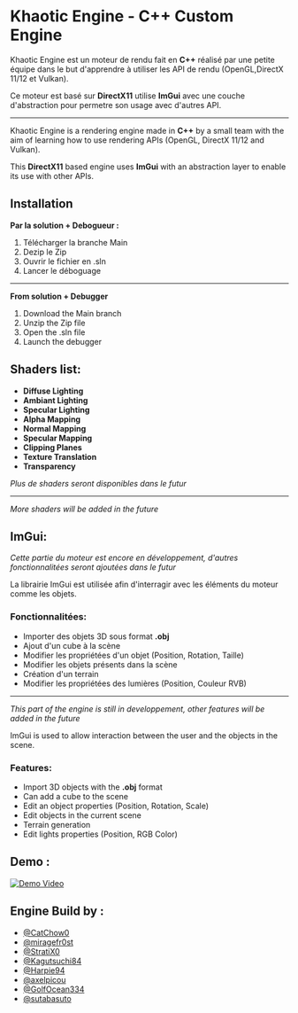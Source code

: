 #  Khaotic Engine - C++ Custom Engine

Khaotic Engine est un moteur de rendu fait en **C++** réalisé par une petite équipe dans le but d'apprendre à utiliser les API de rendu (OpenGL,DirectX 11/12 et Vulkan).

Ce moteur est basé sur **DirectX11** utilise **ImGui** avec une couche d'abstraction pour permetre son usage avec d'autres API.

---

Khaotic Engine is a rendering engine made in **C++** by a small team with the aim of learning how to use rendering APIs (OpenGL, DirectX 11/12 and Vulkan).

This **DirectX11** based engine uses **ImGui** with an abstraction layer to enable its use with other APIs.


## Installation

**Par la solution + Debogueur :**

 1.  Télécharger la branche Main
 2.  Dezip le Zip
 3.  Ouvrir le fichier en .sln
 4.  Lancer le déboguage

----

**From solution + Debugger**

 1.  Download the Main branch
 2.  Unzip the Zip file
 3.  Open the .sln file
 4.  Launch the debugger



## Shaders list:


 - **Diffuse Lighting**
 - **Ambiant Lighting**
 - **Specular Lighting**
 - **Alpha Mapping**
 - **Normal Mapping**
 - **Specular Mapping**
 - **Clipping Planes** 
 - **Texture Translation** 
 - **Transparency**
 

*Plus de shaders seront disponibles dans le futur*

---

*More shaders will be added in the future*



## ImGui:

*Cette partie du moteur est encore en développement, d'autres fonctionnalitées seront ajoutées dans le futur*

La librairie ImGui est utilisée afin d'interragir avec les éléments du moteur comme les objets.

### Fonctionnalitées:
- Importer des objets 3D sous format **.obj**
- Ajout d'un cube à la scène
- Modifier les propriétées d'un objet (Position, Rotation, Taille)
- Modifier les objets présents dans la scène
- Création d'un terrain
- Modifier les propriétées des lumières (Position, Couleur RVB)

----
*This part of the engine is still in developpement, other features will be added in the future*

ImGui is used to allow interaction between the user and the objects in the scene.

### Features:
- Import 3D objects with the **.obj** format
- Can add a cube to the scene
- Edit an object properties (Position, Rotation, Scale)
- Edit objects in the current scene
- Terrain generation
- Edit lights properties (Position, RGB Color)



## Demo :

[![Demo Video](https://img.youtube.com/vi/qCOCTyB_97c/0.jpg)](https://www.youtube.com/watch?v=qCOCTyB_97c)


## Engine Build by :

[](https://github.com/GamingCampus-AdrienBourgois/khaotic-engine?tab=readme-ov-file#engine-build-by-)

-   [@CatChow0](https://github.com/CatChow0)
-   [@miragefr0st](https://github.com/miragefr0st)
-   [@StratiX0](https://github.com/StratiX0)
-   [@Kagutsuchi84](https://github.com/Mattys8423)
-   [@Harpie94](https://github.com/Harpie94)
-   [@axelpicou](https://github.com/axelpicou)
-   [@GolfOcean334](https://github.com/GolfOcean334)
-  [@sutabasuto](https://github.com/sutabasuto)




